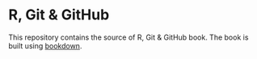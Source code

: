 # R, Git & GitHub

This repository contains the source of R, Git & GitHub book. The book 
is built using [bookdown](https://github.com/rstudio/bookdown).

